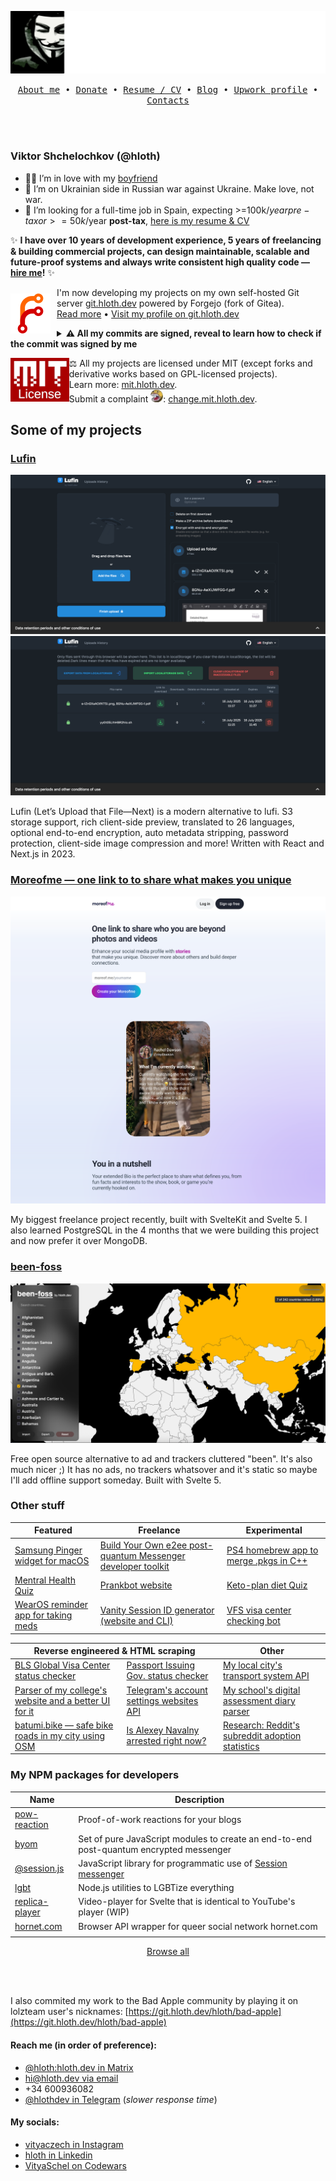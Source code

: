 ![ёкарный бабай](./assets/banner.svg)

<p align="center">
  <samp>
    <a href="https://hloth.dev/me">About me</a> • 
    <a href="https://hloth.dev/donate">Donate</a> • 
    <a href="https://cv.hloth.dev/">Resume / CV</a> • 
    <a href="https://blog.hloth.dev">Blog</a> • 
    <a href="https://www.upwork.com/freelancers/~01a1f59e7a4697be89">Upwork profile</a> • 
    <a href="#reach-me-in-order-of-preference">Contacts</a>
  </samp>
</p>

<br></br>

### Viktor Shchelochkov (@hloth)

- 🏳️‍🌈	I’m in love with my [boyfriend](https://github.com/devio10)
- 🌱	I’m on Ukrainian side in Russian war against Ukraine. Make love, not war.
- 🤔	I’m looking for a full-time job in Spain, expecting >=100k$/year pre-tax or >=50k$/year **post-tax**, [here is my resume & CV](https://cv.hloth.dev)

✨ **I have over 10 years of development experience, 5 years of freelancing & building commercial projects, can design maintainable, scalable and future-proof systems and always write consistent high quality code — [hire me](mailto:hi@hloth.dev)!** ✨

<img src="./assets/forgejo.svg" alt="Forgejo logo" align="left" style="margin-right: 10px; margin-top: 10px;" /> I'm now developing my projects on my own self-hosted Git server [git.hloth.dev](https://git.hloth.dev) powered by Forgejo (fork of Gitea). <br />[Read more](https://github.com/VityaSchel/vityaschel/discussions/4) • [Visit my profile on git.hloth.dev](https://git.hloth.dev/hloth)

<details>
  <summary><b>⚠️ All my commits are signed, reveal to learn how to check if the commit was signed by me</b></summary>
  <br />
  
  I'm signing all my commits with [my PGP key](https://hloth.dev/pgp) (you can verify it on Ubuntu and OpenPGP keyservers or using WKD by querying my email address: `hi@hloth.dev`) and have vigilant mode enabled on GitHub. Trust only commits with "Verified" badge from me.

  Below are key IDs you can find by clicking on the "Verified" badge on any individual commit.

  On [hloth git.hloth.dev account](https://git.hloth.dev/hloth) and [VityaSchel GitHub account](https://github.com/VityaSchel):
  - From 17 June 2025, 18:42 UTC: `299E9A450132A28C` (my main EdDSA PGP key)
  - From 2023 to 17 June 2025, 18:42 UTC: `A7EA9B54F67F9685`
  - From 17 July 2022, 13:15 UTC to 2023: `01162BC86DE54C7A`
  - From 2022 to 2024 when I commit from Windows: `62036A0EB54FB7AF`

  On [hloth GitHub account](https://github.com/hloth):
  - From 2023: `04255EC8D29C0AAF`
  - From 2022 to 2023: `DEE0F7C423D3C578`

</details>

<img src="./assets/mit-license.png" height="70" style="float: left" /> ⚖ All my projects are licensed under MIT (except forks and derivative works based on GPL-licensed projects).<br />Learn more: <a href="https://mit.hloth.dev/" target="_blank" rel="noopener noreferrer">mit.hloth.dev</a>.<br />Submit a complaint <img src="./assets/gpl-monster.webp" width="20" />: <a href="https://change.mit.hloth.dev/" target="_blank" rel="noopener noreferrer">change.mit.hloth.dev</a>.

## Some of my projects

### [Lufin](https://github.com/VityaSchel/lufin)

![Lufin screenshot 1](./assets/lufin-1.png)
![Lufin screenshot 2](./assets/lufin-2.png)

Lufin (Let’s Upload that File—Next) is a modern alternative to lufi. S3 storage support, rich client-side preview, translated to 26 languages, optional end-to-end encryption, auto metadata stripping, password protection, client-side image compression and more! Written with React and Next.js in 2023.

### [Moreofme — one link to to share what makes you unique](https://blog.hloth.dev/blog/moreofme)

![Moreofme screenshot](./assets/moreofme.png)

My biggest freelance project recently, built with SvelteKit and Svelte 5. I also learned PostgreSQL in the 4 months that we were building this project and now prefer it over MongoDB.

### [been-foss](https://git.hloth.dev/hloth/been-foss)

![Moreofme screenshot](./assets/been-foss.png)

Free open source alternative to ad and trackers cluttered "been". It's also much nicer ;) It has no ads, no trackers whatsover and it's static so maybe I'll add offline support someday. Built with Svelte 5.

### Other stuff

<table>
  <thead>
    <tr>
      <th>Featured</th>
      <th>Freelance</th>
      <th>Experimental</th>
    </tr>
  </thead>
  <tbody>
    <tr>
      <td><a href="https://git.hloth.dev/hloth/samsung-pinger">Samsung Pinger widget for macOS</a></td>
      <td><a href="https://github.com/VityaSchel/byom">Build Your Own e2ee post-quantum Messenger developer toolkit</a></td>
      <td><a href="https://git.hloth.dev/hloth/ps4-app-merge-pkgs">PS4 homebrew app to merge .pkgs in C++</a></td>
    </tr>
    <tr>
      <td><a href="https://git.hloth.dev/hloth/mental-health-quiz">Mentral Health Quiz</a></td>
      <td><a href="https://git.hloth.dev/hloth/prankbot">Prankbot website</a></td>
      <td><a href="https://git.hloth.dev/hloth/ketoplan-diet">Keto-plan diet Quiz</a></td>
    </tr>
    <tr>
      <td><a href="https://git.hloth.dev/hloth/meds-reminder">WearOS reminder app for taking meds</td>
      <td><a href="https://git.hloth.dev/hloth/session-id-generator">Vanity Session ID generator (website and CLI)</a></td>
      <td><a href="https://git.hloth.dev/hloth/vfs-status-bot">VFS visa center checking bot</td>
    </tr>
  </tbody>
</table>

<table>
  <thead>
    <tr>
      <th colspan="2">Reverse engineered & HTML scraping</th>
      <th>Other</th>
    </tr>
  </thead>
  <tbody>
    <tr>
      <td><a href="https://git.hloth.dev/hloth/armenia.blsspainglobal.com">BLS Global Visa Center status checker</a></td>
      <td><a href="https://github.com/VityaSchel/q-midpass-ru-autoconfirm">Passport Issuing Gov. status checker</a></td>
      <td><a href="https://git.hloth.dev/hloth/s-otk-js">My local city's transport system API</a></td>
    </tr>
    <tr>
      <td><a href="https://git.hloth.dev/hloth/kspguti-schedule">Parser of my college's website and a better UI for it</a></td>
      <td><a href="https://git.hloth.dev/hloth/my.telegram.org-api-wrapper">Telegram's account settings websites API</a></td>
      <td><a href="https://git.hloth.dev/hloth/asurso">My school's digital assessment diary parser</a></td>
    </tr>
    <tr>
      <td><a href="https://git.hloth.dev/hloth/batumi.bike">batumi.bike — safe bike roads in my city using OSM</td>
      <td><a href="https://git.hloth.dev/hloth/navalnyarrested">Is Alexey Navalny arrested right now?</a></td>
      <td><a href="https://git.hloth.dev/hloth/reddit-request-statistics">Research: Reddit's subreddit adoption statistics</td>
    </tr>
  </tbody>
</table>


### My NPM packages for developers

| Name                                                       | Description                                                                             |
| ---------------------------------------------------------- | --------------------------------------------------------------------------------------- |
| [pow-reaction](https://npmjs.com/package/pow-reaction)     | Proof-of-work reactions for your blogs                                                  |
| [byom](https://npmjs.com/package/byom)                     | Set of pure JavaScript modules to create an end-to-end post-quantum encrypted messenger |
| [@session.js](https://www.npmjs.com/org/session.js)        | JavaScript library for programmatic use of [Session messenger](https://getsession.org)  |
| [lgbt](https://npmjs.com/package/lgbt)                     | Node.js utilities to LGBTize everything                                                 |
| [replica-player](https://npmjs.com/package/replica-player) | Video-player for Svelte that is identical to YouTube's player (WIP)                     |
| [hornet.com](https://npmjs.com/package/hornet.com)         | Browser API wrapper for queer social network hornet.com                                 |
|                                                            |                                                                                         |

<p align="center">
  <a href="https://npmjs.com/~vityaschel">Browse all</a>
</p>

<br></br>

I also commited my work to the Bad Apple community by playing it on lolzteam user's nicknames: [https://git.hloth.dev/hloth/bad-apple](https://git.hloth.dev/hloth/bad-apple)

#### Reach me (in order of preference):
- [@hloth:hloth.dev in Matrix](https://matrix.to/#/@hloth:hloth.dev)
- [hi@hloth.dev via email](mailto:hi@hloth.dev)
- +34 600936082
- [@hlothdev in Telegram](https://t.me/hlothdev) (*slower response time*)

#### My socials:
- [vityaczech in Instagram](https://instagram.com/vityaczech)
- [hloth in Linkedin](https://www.linkedin.com/in/hloth)
- [VityaSchel on Codewars](https://codewars.com/users/VityaSchel)
